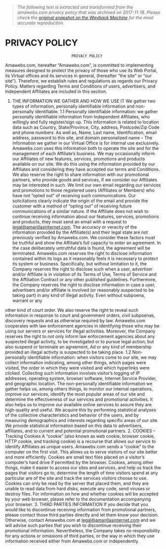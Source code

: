 > *The following text is extracted and transformed from the amawebs.com privacy policy that was archived on 2017-11-18. Please check the [original snapshot on the Wayback Machine](https://web.archive.org/web/20171118130352id_/http%3A//amawebs.com/pdf/privacy_en.pdf) for the most accurate reproduction.*

# PRIVACY POLICY

                                  PRIVACY POLICY
Amawebs.com, hereafter “Amawebs.com”, is committed to implementing
measures designed to protect the privacy of those who use its Web Portal, its
Virtual offices and its services in general, (hereafter “the site” or “our site”).
Therefore, we establish rules and regulations as regards our Privacy Policy.
Matters regarding Terms and Conditions of users, advertisers, and Independent
Affiliates are included in this section.
1. THE INFORMATION WE GATHER AND HOW WE USE IT
We gather two types of information, personally identifiable information and non-
personally identifiable.
1.1 Personally identifiable information: we gather personally identifiable
information from Independent Affiliates, who willingly and fully register/sign up.
This information is related to location data such as Country, State/Province,
City, address, Postcode/Zip Code and phone numbers. As well as, Name, Last
name, Identification, email address, password to this site, and domain
personalized name –
The information we gather in our Virtual Office is for internal use exclusively.
Amawebs.com uses this information both to operate the site and for the
management of each Affiliate’s business. We may occasionally inform our
Affiliates of new features, services, promotions and products available on our
site. We do this using the information provided by our Affiliates and considering
they have accepted our terms and Conditions. We also reserve the right to
share information with our promotional partners, who provide goods and
services, if we consider our Affiliates may be interested in such.
We limit our own email regarding our services and promotions to those
registered users (Affiliates or Members) who have not “opted out” of receiving
such communications. Our solicitations clearly indicate the origin of the email
and provide the customer with a method of “opting out” of receiving future
communications of a similar nature. If the Affiliate does not wish to continue
receiving information about our features, services, promotions and products,
they must send an email with a request to legal@amarillasinternet.com.
The accuracy or veracity of the information provided by the Affiliate(s) and their
legal state are not previously verified by Amawebs.com. We consider these
factors must be truthful and show the Affiliate’s full capacity to enter an
agreement. In the case deliberately untruthful data is found, the agreement will
be terminated.
Amawebs.com reserves the right to disclose information contained within its
logs as it reasonably feels it is necessary to protect its system or business.
Specifically, but without limitation to it, the Company reserves the right to
disclose such when a user, advertiser and/or Affiliate is in violation of its Terms
of Use, Terms of Service and the Affiliation Contract or any other published
guidelines.
Furthermore, the Company reserves the right to disclose information in case a
user, advertisers and/or affiliate is involved (or reasonably suspected to be
taking part) in any kind of illegal activity. Even without subpoena, warrant or any


other kind of court order. We also reserve the right to reveal such information in
response to court and government orders, civil subpoenas, discovery requests
and as otherwise required by law. Amawebs.com cooperates with law
enforcement agencies in identifying those who may be using our servers or
services for illegal activities. Moreover, the Company reserves the right to not
only inform law enforcement agencies about any suspected illegal activity, to be
investigated or to pursue legal action; but also suspend or terminate an
agreement, Ad or any kind of membership provided an illegal activity is
suspected to be taking place.
1.2 Non-personally identifiable information: when visitors come to our site,
we may collect information indicating, among other things, which pages were
visited, the order in which they were visited and which hyperlinks were clicked.
Collecting such information involves visitor’s logging of IP addresses, operating
system, browser software, Internet Service Provider, and geographic location.
The non-personally identifiable information we gather helps us, among others
things, to monitor our internal operations, improve our services, identify the
most popular areas of our site and determine the effectiveness of our services
and promotional activities. It also helps us to improve our available online
services to assure they are high-quality and useful. We acquire this by
performing statistical analyses of the collective characteristics and behavior of
the users, and by measuring demographics and interests regarding specific
areas of our site. We provide statistical information based on this data to
advertisers, affiliates, and to current and potential promotional partners.
2. COOKIES – Tracking Cookies
A “cookie” (also known as web cookie, browser cookie, HTTP cookie, and
tracking cookie) is a recourse that allows our service to identify Affiliates as
unique users. Amawebs.com sends a “cookie” to the computer on the first visit.
This allows us to serve visitors of our site better and more efficiently. Cookies
are small text files placed on a visitor’s computer’s hard drive if permitted by the
browser. Cookies, among other things, make it easier to access our sites and
services, and help us track the pages that visitors go to, determine the length of
time visitors spend at any particular are of the site and track the services
visitors choose to use. Cookies can only be read by the server that placed
them, and they are unable to read data from hard disks, execute any code,
send viruses or destroy files. For information on how and whether cookies will
be accepted by your web browser, please refer to the documentation
accompanying your browser.
3. THIRD PARTIES INFORMATION
If you decide that you would like to discontinue receiving information from
promotional partners, please contact those third parties directly and let them
know       your      decision.     Otherwise,     contact     Amawebs.com          at
legal@amarillasinternet.com and we will advise such parties that you wish to
discontinue receiving their promotional information. Nevertheless, the Company
takes no responsibility for any actions or omissions of third parties, or the way in
which they use information received either from Amawebs.com or
independently.
